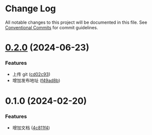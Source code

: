 # Change Log

All notable changes to this project will be documented in this file.
See [Conventional Commits](https://conventionalcommits.org) for commit guidelines.

# [0.2.0](https://github.com/WangXueLinA/dumi_document/compare/@wxl/dev-proxy@0.1.0...@wxl/dev-proxy@0.2.0) (2024-06-23)

### Features

- 上传 git ([cd02c93](https://github.com/WangXueLinA/dumi_document/commit/cd02c93a2578edcb4a3d36b5c39e375f84d7cbe5))
- 增加发布地址 ([f49ad8b](https://github.com/WangXueLinA/dumi_document/commit/f49ad8b897decb73c7f18f18038c8257f0fc1095))

# 0.1.0 (2024-02-20)

### Features

- 增加文档 ([4c811f4](https://github.com/WangXueLinA/dumi_document/commit/4c811f4c339debc0bfbcf9e6d6795a9eafd2a59f))

